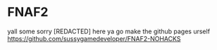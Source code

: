 # FNAF2
yall some sorry [REDACTED] here ya go make the github pages urself
https://github.com/sussygamedeveloper/FNAF2-NOHACKS
